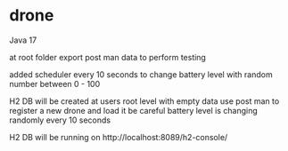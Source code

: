 # drone
Java 17	

at root folder export post man data to perform testing

added scheduler every 10 seconds to change battery level with random number between 0 - 100

H2 DB will be created at users root level with empty data use post man to register a new drone and load it be careful battery level is changing randomly every 10 seconds 

H2 DB will be running on http://localhost:8089/h2-console/
